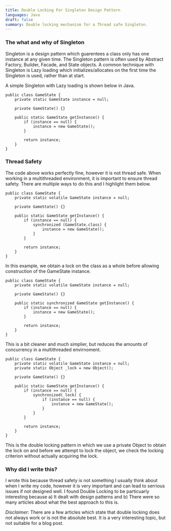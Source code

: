 ```yaml
---
title: Double Locking For Singleton Design Pattern
languages: Java
draft: false
summary: Double locking mechanism for a Thread safe Singleton.
---
```


### The what and why of Singleton
Singleton is a design pattern which guarentees a class only has one instance at any given time. The Singleton pattern is often used by Abstract Factory, Builder, Facade, and State objects. A common technique with Singleton is Lazy loading which initializes/allocates on the first time the Singleton is used, rather than at start. 

A simple Singleton with Lazy loading is shown below in Java.

    public class GameState {
        private static GameState instance = null;

        private GameState() {}

        public static GameState getInstance() {
            if (instance == null) {
                instance = new GameState();
            }

            return instance;
        }
    }


### Thread Safety
The code above works perfectly fine, however it is not thread safe. When working in a multithreaded environment, it is important to ensure thread safety. There are multiple ways to do this and I highlight them below.


    public class GameState {
        private static volatile GameState instance = null;

        private GameState() {}

        public static GameState getInstance() {
            if (instance == null) {
                synchronized (GameState.class) {
                    instance = new GameState();  
                }
            }

            return instance;
        }
    }

In this example, we obtain a lock on the class as a whole before allowing construction of the GameState instance. 


    public class GameState {
        private static volatile GameState instance = null;

        private GameState() {}

        public static synchronized GameState getInstance() {
            if (instance == null) {
                instance = new GameState();
            }

            return instance;
        }
    }


This is a bit cleaner and much simplier, but reduces the amounts of concurrency in a multithreaded envirnoment.


    public class GameState {
        private static volatile GameState instance = null;
        private static Object _lock = new Object();

        private GameState() {}

        public static GameState getInstance() {
            if (instance == null) {
                synchronized(_lock) {
                    if (instance == null) {
                        instance = new GameState();
                    }
                }
            }

            return instance;
        }
    } 
This is the double locking pattern in which we use a private Object to obtain the lock on and before we attempt to lock the object, we check the locking criterion without actually acquiring the lock. 


### Why did I write this?

I wrote this because thread safety is not something I usually think about when I write my code, however it is very important and can lead to serrious issues if not designed well. I found Double Locking to be particuarly interesting because a) It dealt with design patterns and b) There were so many articles about what the best approach to this is.

*Disclaimer:* There are a few articles which state that double locking does not always work or is not the absolute best. It is a very interesting topic, but not suitable for a blog post.